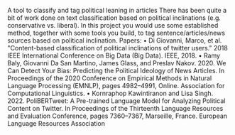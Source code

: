 A tool to classify and tag political leaning in articles
There has been quite a bit of work done on text classification based on political inclinations (e.g.
conservative vs. liberal). In this project you would use some established method, together with
some tools you build, to tag sentence/articles/news sources based on political inclination.
Papers:
• Di Giovanni, Marco, et al. "Content-based classification of political inclinations of twitter
users." 2018 IEEE International Conference on Big Data (Big Data). IEEE, 2018.
• Ramy Baly, Giovanni Da San Martino, James Glass, and Preslav Nakov. 2020. We
Can Detect Your Bias: Predicting the Political Ideology of News Articles.
In Proceedings of the 2020 Conference on Empirical Methods in Natural Language
Processing (EMNLP), pages 4982–4991, Online. Association for Computational
Linguistics.
• Kornraphop Kawintiranon and Lisa Singh. 2022. PoliBERTweet: A Pre-trained
Language Model for Analyzing Political Content on Twitter. In Proceedings of the
Thirteenth Language Resources and Evaluation Conference, pages 7360–7367,
Marseille, France. European Language Resources Association
